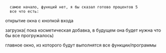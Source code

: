      самое начало, функций нет, я бы сказал готово процентов 5
      все что есть:
   

открытие окна с кнопкой входа
    

загрузка( пока косметическая добавка, в будущем она будет нужна что бы все прогружалось)
    

главное окно, из которого будут выполнятся все функции/программы